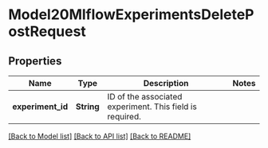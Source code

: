 # Model20MlflowExperimentsDeletePostRequest

## Properties

Name | Type | Description | Notes
------------ | ------------- | ------------- | -------------
**experiment_id** | **String** | ID of the associated experiment. This field is required. | 

[[Back to Model list]](../README.md#documentation-for-models) [[Back to API list]](../README.md#documentation-for-api-endpoints) [[Back to README]](../README.md)


